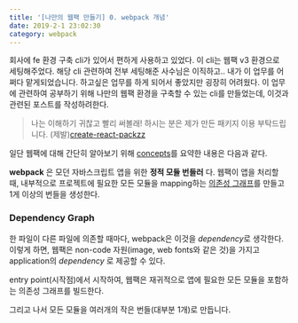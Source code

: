 ```yaml
---
title: '[나만의 웹팩 만들기] 0. webpack 개념'
date: 2019-2-1 23:02:30
category: webpack
---
```


회사에 fe 환경 구축 cli가 있어서 편하게 사용하고 있었다. 이 cli는 웹팩 v3 환경으로 세팅해주었다. 해당 cli 관련하여 전부 세팅해준 사수님은 이직하고.. 내가 이 업무를 어쩌다 맡게되었습니다. 하고싶은 업무를 하게 되어서 좋았지만 굉장히 어려웠다. 이 업무에 관련하여 공부하기 위해 나만의 웹팩 환경을 구축할 수 있는 cli를 만들었는데, 이것과 관련된 포스트를 작성하려한다.

>나는 이해하기 귀찮고 빨리 써볼래! 하시는 분은 제가 만든 패키지 이용 부탁드립니다. (제발)[create-react-packzz](https://github.com/hoilzz/create-react-packzz)

일단 웹팩에 대해 간단히 알아보기 위해 [concepts](https://webpack.js.org/concepts/)를 요약한 내용은 다음과 같다.

**webpack** 은 모던 자바스크립트 앱을 위한 **정적 모듈 번들러** 다. 웹팩이 앱을 처리할 때, 내부적으로 프로젝트에 필요한 모든 모듈을 mapping하는 [의존성 그래프](https://webpack.js.org/concepts/dependency-graph/)를 만들고 1게 이상의 번들을 생성한다.

### Dependency Graph

한 파일이 다른 파일에 의존할 때마다, webpack은 이것을 *dependency*로 생각한다. 이렇게 하면, 웹팩은 non-code 자원(image, web fonts와 같은 것)을 가지고 application의 _dependency_ 로 제공할 수 있다.

entry point(시작점)에서 시작하여, 웹팩은 재귀적으로 앱에 필요한 모든 모듈을 포함하는 의존성 그래프를 빌드한다.

그리고 나서 모든 모듈을 여러개의 작은 번들(대부분 1개)로 만듭니다.
